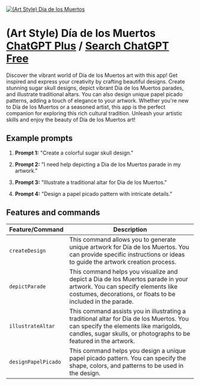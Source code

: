 
[![(Art Style) Día de los Muertos](https://files.oaiusercontent.com/file-8O2y7lDkPeKGiZMs1gC4xUG1?se=2123-10-16T03%3A58%3A30Z&sp=r&sv=2021-08-06&sr=b&rscc=max-age%3D31536000%2C%20immutable&rscd=attachment%3B%20filename%3Dd7fb5ce6-cdea-4b03-9ce4-a2baf55e4b66.png&sig=xscRYEU4C7e0R25g56S4RzFBtgT/gIU%2Blx34y1MYwso%3D)](https://chat.openai.com/g/g-41I1iC6XP-art-style-dia-de-los-muertos)

# (Art Style) Día de los Muertos [ChatGPT Plus](https://chat.openai.com/g/g-41I1iC6XP-art-style-dia-de-los-muertos) / [Search ChatGPT Free](https://gptcall.net/index.html#/?search=(Art%20Style)%20D%C3%ADa%20de%20los%20Muertos)

Discover the vibrant world of Día de los Muertos art with this app! Get inspired and express your creativity by crafting beautiful designs. Create stunning sugar skull designs, depict vibrant Dia de los Muertos parades, and illustrate traditional altars. You can also design unique papel picado patterns, adding a touch of elegance to your artwork. Whether you're new to Día de los Muertos or a seasoned artist, this app is the perfect companion for exploring this rich cultural tradition. Unleash your artistic skills and enjoy the beauty of Día de los Muertos art!

## Example prompts

1. **Prompt 1:** "Create a colorful sugar skull design."

2. **Prompt 2:** "I need help depicting a Dia de los Muertos parade in my artwork."

3. **Prompt 3:** "Illustrate a traditional altar for Dia de los Muertos."

4. **Prompt 4:** "Design a papel picado pattern with intricate details."

## Features and commands

| Feature/Command | Description |
| --- | --- |
| `createDesign` | This command allows you to generate unique artwork for Día de los Muertos. You can provide specific instructions or ideas to guide the artwork creation process. |
| `depictParade` | This command helps you visualize and depict a Dia de los Muertos parade in your artwork. You can specify elements like costumes, decorations, or floats to be included in the parade. |
| `illustrateAltar` | This command assists you in illustrating a traditional altar for Dia de los Muertos. You can specify the elements like marigolds, candles, sugar skulls, or photographs to be featured in the artwork. |
| `designPapelPicado` | This command helps you design a unique papel picado pattern. You can specify the shape, colors, and patterns to be used in the design. |


